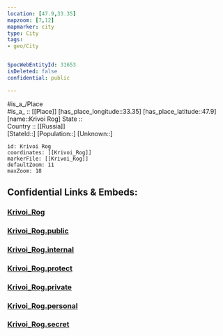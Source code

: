 ```yaml
---
location: [47.9,33.35] 
mapzoom: [7,12] 
mapmarker: city 
type: City
tags:
- geo/City


SpocWebEntityId: 31653
isDeleted: false
confidential: public

---
```

#is_a_/Place  
#is_a_ :: [[Place]] 
[has_place_longitude::33.35] 
[has_place_latitude::47.9] 
[name::Krivoi Rog] 
State ::  
Country :: [[Russia]]  
[StateId::] 
[Population::] 
[Unknown::] 


```leaflet
id: Krivoi Rog
coordinates: [[Krivoi_Rog]] 
markerFile: [[Krivoi_Rog]] 
defaultZoom: 11 
maxZoom: 18
```


## Confidential Links & Embeds: 

### [Krivoi_Rog](/_Standards/Earth/Continent/Europe/Europe~East/Ukraine/Regions~Ukraine/Dnipropetrovs'k/City/Krivoi_Rog.md) 

### [Krivoi_Rog.public](/_public/Earth/Continent/Europe/Europe~East/Ukraine/Regions~Ukraine/Dnipropetrovs'k/City/Krivoi_Rog.public.md) 

### [Krivoi_Rog.internal](/_internal/Earth/Continent/Europe/Europe~East/Ukraine/Regions~Ukraine/Dnipropetrovs'k/City/Krivoi_Rog.internal.md) 

### [Krivoi_Rog.protect](/_protect/Earth/Continent/Europe/Europe~East/Ukraine/Regions~Ukraine/Dnipropetrovs'k/City/Krivoi_Rog.protect.md) 

### [Krivoi_Rog.private](/_private/Earth/Continent/Europe/Europe~East/Ukraine/Regions~Ukraine/Dnipropetrovs'k/City/Krivoi_Rog.private.md) 

### [Krivoi_Rog.personal](/_personal/Earth/Continent/Europe/Europe~East/Ukraine/Regions~Ukraine/Dnipropetrovs'k/City/Krivoi_Rog.personal.md) 

### [Krivoi_Rog.secret](/_secret/Earth/Continent/Europe/Europe~East/Ukraine/Regions~Ukraine/Dnipropetrovs'k/City/Krivoi_Rog.secret.md)

